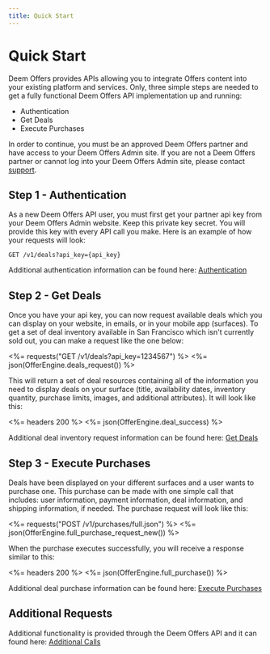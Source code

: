 ```yaml
---
title: Quick Start
---
```


# Quick Start

Deem Offers provides APIs allowing you to integrate Offers content into your existing platform and services. Only, three simple steps are needed to get a fully functional Deem Offers API implementation up and running:

* Authentication
* Get Deals
* Execute Purchases

In order to continue, you must be an approved Deem Offers partner and have access to your Deem Offers Admin site. If you are not a Deem Offers partner or cannot log into your Deem Offers Admin site, please contact [support](mailto:support@offerengine.com).

## Step 1 - Authentication

As a new Deem Offers API user, you must first get your partner api key from your Deem Offers Admin website. Keep this private key secret. You will provide this key with every API call you make. Here is an example of how your requests will look:

	GET /v1/deals?api_key={api_key}

Additional authentication information can be found here: [Authentication](/v1/authentication/)

## Step 2 - Get Deals

Once you have your api key, you can now request available deals which you can display on your website, in emails, or in your mobile app (surfaces). To get a set of deal inventory available in San Francisco which isn't currently sold out, you can make a request like the one below: 

<%= requests("GET /v1/deals?api_key=1234567") %>
<%= json(OfferEngine.deals_request()) %>

This will return a set of deal resources containing all of the information you need to display deals on your surface (title, availability dates, inventory quantity, purchase limits, images, and additional attributes). It will look like this:

<%= headers 200 %>
<%= json(OfferEngine.deal_success) %>

Additional deal inventory request information can be found here: [Get Deals](/v1/get_deals/)

## Step 3 - Execute Purchases

Deals have been displayed on your different surfaces and a user wants to purchase one. This purchase can be made with one simple call that includes: user information, payment information, deal information, and shipping information, if needed. The purchase request will look like this:

<%= requests("POST /v1/purchases/full.json") %>
<%= json(OfferEngine.full_purchase_request_new()) %>

When the purchase executes successfully, you will receive a response similar to this:

<%= headers 200 %>
<%= json(OfferEngine.full_purchase()) %>

Additional deal purchase information can be found here: [Execute Purchases](/v1/full_purchase/)


## Additional Requests

Additional functionality is provided through the Deem Offers API and it can found here: [Additional Calls](/v1/advanced/)